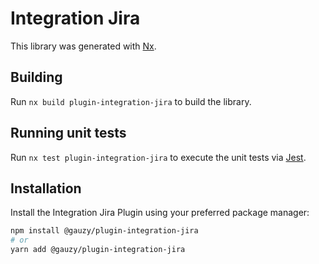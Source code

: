 # Integration Jira

This library was generated with [Nx](https://nx.dev).

## Building

Run `nx build plugin-integration-jira` to build the library.

## Running unit tests

Run `nx test plugin-integration-jira` to execute the unit tests via [Jest](https://jestjs.io).

## Installation

Install the Integration Jira Plugin using your preferred package manager:

```bash
npm install @gauzy/plugin-integration-jira
# or
yarn add @gauzy/plugin-integration-jira
```
